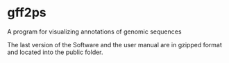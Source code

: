 # gff2ps
A program for visualizing annotations of genomic sequences


The last version of the Software and the user manual are in gzipped format and located into the public folder.